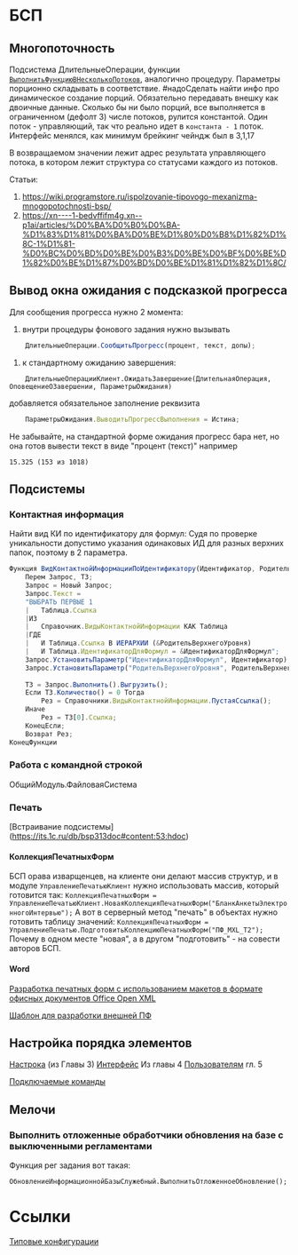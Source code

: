 # БСП

## Многопоточность
Подсистема ДлительныеОперации, функции [`ВыполнитьФункциюВНесколькоПотоков`](https://its.1c.ru/db/bsp3110doc/content/33/hdoc/_top/%D0%B2%D1%8B%D0%BF%D0%BE%D0%BB%D0%BD%D0%B8%D1%82%D1%8C%D1%84%D1%83%D0%BD%D0%BA%D1%86%D0%B8%D1%8E%D0%B2%D0%BD%D0%B5%D1%81%D0%BA%D0%BE%D0%BB%D1%8C%D0%BA%D0%BE%D0%BF%D0%BE%D1%82%D0%BE%D0%BA%D0%BE%D0%B2), аналогично процедуру. Параметры порционно складывать в соответствие. #надоСделать найти инфо про динамическое создание порций.
Обязательно передавать внешку как двоичные данные. Сколько бы ни было порций, все выполняется в ограниченном (дефолт 3) числе потоков, рулится константой. Один поток - управляющий, так что реально идет в `константа - 1` поток.
Интерфейс менялся, как минимум брейкинг чейндж был в 3,1,17

В возвращаемом значении лежит адрес результата управляющего потока, в котором лежит структура со статусами каждого из потоков.

Статьи:
1. https://wiki.programstore.ru/ispolzovanie-tipovogo-mexanizma-mnogopotochnosti-bsp/
2. https://xn----1-bedvffifm4g.xn--p1ai/articles/%D0%BA%D0%B0%D0%BA-%D1%83%D1%81%D0%BA%D0%BE%D1%80%D0%B8%D1%82%D1%8C-1%D1%81-%D0%BC%D0%BD%D0%BE%D0%B3%D0%BE%D0%BF%D0%BE%D1%82%D0%BE%D1%87%D0%BD%D0%BE%D1%81%D1%82%D1%8C/
## Вывод окна ожидания с подсказкой прогресса
Для сообщения прогресса нужно 2 момента:
1. внутри процедуры фонового задания нужно вызывать
``` js
    ДлительныеОперации.СообщитьПрогресс(процент, текст, допы);
```
1. к стандартному ожиданию завершения:
``` 
	ДлительныеОперацииКлиент.ОжидатьЗавершение(ДлительнаяОперация, ОповещениеОЗавершении, ПараметрыОжидания)
```
  
   добавляется обязательное заполнение реквизита 

```js
	ПараметрыОжидания.ВыводитьПрогрессВыполнения = Истина;
```

Не забывайте, на стандартной форме ожидания прогресс бара нет, но она готов вывести текст в виде "процент (текст)" например 
```
15.325 (153 из 1018)
```

## Подсистемы
### Контактная информация
Найти вид КИ по идентификатору для формул: 
Судя по проверке уникальности допустимо указания одинаковых ИД для разных верхних папок, поэтому в 2 параметра.
```js
Функция ВидКонтактнойИнформацииПоИдентификатору(Идентификатор, РодительВерхнегоУровня)
	Перем Запрос, ТЗ;
	Запрос = Новый Запрос;
	Запрос.Текст =
	"ВЫБРАТЬ ПЕРВЫЕ 1
	|	Таблица.Ссылка
	|ИЗ
	|	Справочник.ВидыКонтактнойИнформации КАК Таблица
	|ГДЕ
	|	И Таблица.Ссылка В ИЕРАРХИИ (&РодительВерхнегоУровня)
	|	И Таблица.ИдентификаторДляФормул = &ИдентификаторДляФормул";
	Запрос.УстановитьПараметр("ИдентификаторДляФормул", Идентификатор);
	Запрос.УстановитьПараметр("РодительВерхнегоУровня", РодительВерхнегоУровня);
	
	ТЗ = Запрос.Выполнить().Выгрузить();
	Если ТЗ.Количество() = 0 Тогда
		Рез = Справочники.ВидыКонтактнойИнформации.ПустаяСсылка();
	Иначе
		Рез = ТЗ[0].Ссылка;
	КонецЕсли;
	Возврат Рез;
КонецФункции

```
### Работа с командной строкой
ОбщийМодуль.ФайловаяСистема

### Печать
[Встраивание подсистемы] (https://its.1c.ru/db/bsp313doc#content:53:hdoc)
#### КоллекцияПечатныхФорм
БСП орава изварщенцев, на клиенте они делают массив структур, и в модуле `УправлениеПечатьюКлиент` нужно использовать массив, который готовится так:
`КоллекцияПечатныхФорм = УправлениеПечатьюКлиент.НоваяКоллекцияПечатныхФорм("БланкАнкетыЭлектронногоИнтервью");`
А вот в серверный метод "печать" в объектах нужно готовить таблицу значений:
`КоллекцияПечатныхФорм = УправлениеПечатью.ПодготовитьКоллекциюПечатныхФорм("ПФ_MXL_Т2");`
Почему в одном месте "новая", а в другом "подготовить" - на совести авторов БСП.
#### Word
[Разработка печатных форм с использованием макетов в формате офисных документов Office Open XML](https://its.1c.ru/db/bsp313doc#content:53:1:issogl2_%D1%80%D0%B0%D0%B7%D1%80%D0%B0%D0%B1%D0%BE%D1%82%D0%BA%D0%B0_%D0%BF%D0%B5%D1%87%D0%B0%D1%82%D0%BD%D1%8B%D1%85_%D1%84%D0%BE%D1%80%D0%BC_%D1%81_%D0%B8%D1%81%D0%BF%D0%BE%D0%BB%D1%8C%D0%B7%D0%BE%D0%B2%D0%B0%D0%BD%D0%B8%D0%B5%D0%BC_%D0%BC%D0%B0%D0%BA%D0%B5%D1%82%D0%BE%D0%B2_%D0%B2_%D1%84%D0%BE%D1%80%D0%BC%D0%B0%D1%82%D0%B5_%D0%BE%D1%84%D0%B8%D1%81%D0%BD%D1%8B%D1%85_%D0%B4%D0%BE%D0%BA%D1%83%D0%BC%D0%B5%D0%BD%D1%82%D0%BE%D0%B2_office_open_xml)

[Шаблон для разработки внешней ПФ](Шаблон%20печатной%20формы%20Office%20Open%20XML.epf)

## Настройка порядка элементов
[Настрока](https://its.1c.ru/db/bsp3110doc#content:4:hdoc:issogl1_%D0%BD%D0%B0%D1%81%D1%82%D1%80%D0%BE%D0%B9%D0%BA%D0%B0_%D0%BF%D0%BE%D1%80%D1%8F%D0%B4%D0%BA%D0%B0_%D1%8D%D0%BB%D0%B5%D0%BC%D0%B5%D0%BD%D1%82%D0%BE%D0%B2) (из Главы 3)
[Интерфейс](https://its.1c.ru/db/bsp3110doc#content:1185:hdoc) Из главы 4
[Пользователям](https://its.1c.ru/db/bsp3110doc/content/2341/hdoc/_top/%D0%BD%D0%B0%D1%81%D1%82%D1%80%D0%BE%D0%B9%D0%BA%D0%B0%20%D0%BF%D0%BE%D1%80%D1%8F%D0%B4%D0%BA%D0%B0%20%D1%8D%D0%BB%D0%B5%D0%BC%D0%B5%D0%BD%D1%82%D0%BE%D0%B2) гл. 5

[Подключаемые команды](Подключаемые%20команды)

## Мелочи

### Выполнить отложенные обработчики обновления на базе с выключенными регламентами
Функция рег задания вот такая: 
```bsl
ОбновлениеИнформационнойБазыСлужебный.ВыполнитьОтложенноеОбновление();
```
# Ссылки 
[Типовые конфигурации](Типовые%20конфигурации.md)